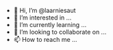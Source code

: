 - 👋 Hi, I’m @laarniesaut
- 👀 I’m interested in ...
- 🌱 I’m currently learning ...
- 💞️ I’m looking to collaborate on ...
- 📫 How to reach me ...

<!---
laarniesaut/laarniesaut is a ✨ special ✨ repository because its `README.md` (this file) appears on your GitHub profile.
You can click the Preview link to take a look at your changes.
--->
